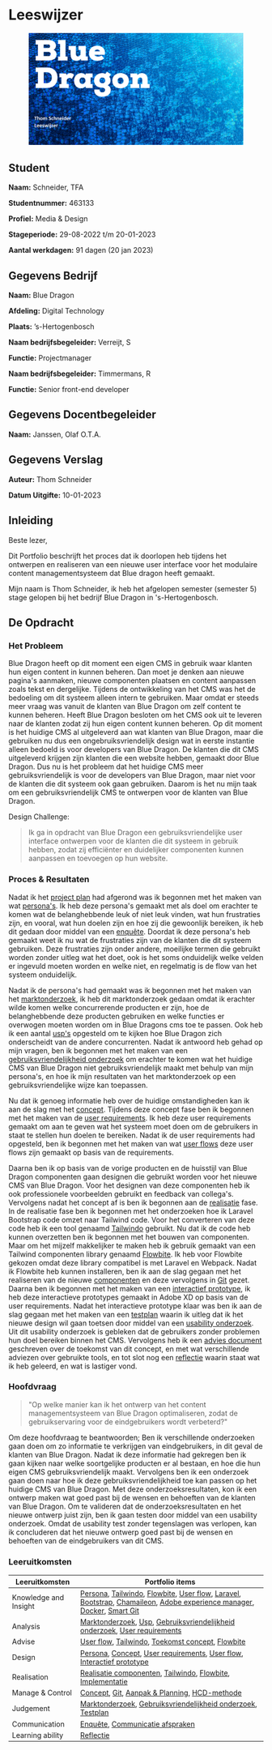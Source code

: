 # Leeswijzer

<figure><img src=".gitbook/assets/vakleeswijzer.png" alt=""><figcaption></figcaption></figure>

## **Student**

**Naam:** Schneider, TFA

**Studentnummer:** 463133

**Profiel:** Media & Design

**Stageperiode:** 29-08-2022 t/m 20-01-2023

**Aantal werkdagen:** 91 dagen (20 jan 2023)

## Gegevens Bedrijf

**Naam:** Blue Dragon

**Afdeling:** Digital Technology

**Plaats:** ’s-Hertogenbosch

**Naam bedrijfsbegeleider:** Verreijt, S

**Functie:** Projectmanager

**Naam bedrijfsbegeleider:** Timmermans, R

**Functie:** Senior front-end developer

## Gegevens Docentbegeleider

**Naam:** Janssen, Olaf O.T.A.

## Gegevens Verslag

**Auteur:** Thom Schneider

**Datum Uitgifte:** 10-01-2023

## Inleiding

Beste lezer,

Dit Portfolio beschrijft het proces dat ik doorlopen heb tijdens het ontwerpen en realiseren van een nieuwe user interface voor het modulaire content managementsysteem dat Blue dragon heeft gemaakt.

Mijn naam is Thom Schneider, ik heb het afgelopen semester (semester 5) stage gelopen bij het bedrijf Blue Dragon in 's-Hertogenbosch.

## De Opdracht

### Het Probleem

Blue Dragon heeft op dit moment een eigen CMS in gebruik waar klanten hun eigen content in kunnen beheren. Dan moet je denken aan nieuwe pagina's aanmaken, nieuwe componenten plaatsen en content aanpassen zoals tekst en dergelijke. Tijdens de ontwikkeling van het CMS was het de bedoeling om dit systeem alleen intern te gebruiken. Maar omdat er steeds meer vraag was vanuit de klanten van Blue Dragon om zelf content te kunnen beheren. Heeft Blue Dragon besloten om het CMS ook uit te leveren naar de klanten zodat zij hun eigen content kunnen beheren. Op dit moment is het huidige CMS al uitgeleverd aan wat klanten van Blue Dragon, maar die gebruiken nu dus een ongebruiksvriendelijk design wat in eerste instantie alleen bedoeld is voor developers van Blue Dragon. De klanten die dit CMS uitgeleverd krijgen zijn klanten die een website hebben, gemaakt door Blue Dragon. Dus nu is het probleem dat het huidige CMS meer gebruiksvriendelijk is voor de developers van Blue Dragon, maar niet voor de klanten die dit systeem ook gaan gebruiken. Daarom is het nu mijn taak om een gebruiksvriendelijk CMS te ontwerpen voor de klanten van Blue Dragon.

Design Challenge:

> Ik ga in opdracht van Blue Dragon een gebruiksvriendelijke user interface ontwerpen voor de klanten die dit systeem in gebruik hebben, zodat zij efficiënter en duidelijker componenten kunnen aanpassen en toevoegen op hun website.

### Proces & Resultaten

Nadat ik het [project plan](stage-project/project-plan.md) had afgerond was ik begonnen met het maken van wat [persona's](stage-project/research/personas.md). Ik heb deze persona's gemaakt met als doel om erachter te komen wat de belanghebbende leuk of niet leuk vinden, wat hun frustraties zijn, en vooral, wat hun doelen zijn en hoe zij die gewoonlijk bereiken, ik heb dit gedaan door middel van een [enquête](stage-project/research/personas.md#enquete-opstellen). Doordat ik deze persona's heb gemaakt weet ik nu wat de frustraties zijn van de klanten die dit systeem gebruiken. Deze frustraties zijn onder andere, moeilijke termen die gebruikt worden zonder uitleg wat het doet, ook is het soms onduidelijk welke velden er ingevuld moeten worden en welke niet, en regelmatig is de flow van het systeem onduidelijk.

Nadat ik de persona's had gemaakt was ik begonnen met het maken van het [marktonderzoek](stage-project/marktonderzoek.md), ik heb dit marktonderzoek gedaan omdat ik erachter wilde komen welke concurrerende producten er zijn, hoe de belanghebbende deze producten gebruiken en welke functies er overwogen moeten worden om in Blue Dragons cms toe te passen. Ook heb ik een aantal [usp's](stage-project/marktonderzoek.md#de-usps-unique-selling-points) opgesteld om te kijken hoe Blue Dragon zich onderscheidt van de andere concurrenten. Nadat ik antwoord heb gehad op mijn vragen, ben ik begonnen met het maken van een [gebruiksvriendelijkheid onderzoek](stage-project/gebruiksvriendelijkheid-onderzoek.md) om erachter te komen wat het huidige CMS van Blue Dragon niet gebruiksvriendelijk maakt met behulp van mijn persona's, en hoe ik mijn resultaten van het marktonderzoek op een gebruiksvriendelijke wijze kan toepassen.&#x20;

Nu dat ik genoeg informatie heb over de huidige omstandigheden kan ik aan de slag met het [concept](stage-project/concept.md). Tijdens deze concept fase ben ik begonnen met het maken van de [user requirements](stage-project/concept.md#user-requirements). Ik heb deze user requirements gemaakt om aan te geven wat het systeem moet doen om de gebruikers in staat te stellen hun doelen te bereiken. Nadat ik de user requirements had opgesteld, ben ik begonnen met het maken van wat [user flows](stage-project/concept.md#user-flows) deze user flows zijn gemaakt op basis van de requirements.

Daarna ben ik op basis van de vorige producten en de huisstijl van Blue Dragon componenten gaan designen die gebruikt worden voor het nieuwe CMS van Blue Dragon. Voor het designen van deze componenten heb ik ook professionele voorbeelden gebruikt en feedback van collega's. Vervolgens nadat het concept af is ben ik begonnen aan de [realisatie](stage-project/realisatie/) fase. In de realisatie fase ben ik begonnen met het onderzoeken hoe ik Laravel Bootstrap code omzet naar Tailwind code. Voor het converteren van deze code heb ik een tool genaamd [Tailwindo](stage-project/realisatie/laravel-bootstrap-to-tailwind.md) gebruikt. Nu dat ik de code heb kunnen overzetten ben ik begonnen met het bouwen van componenten. Maar om het mijzelf makkelijker te maken heb ik gebruik gemaakt van een Tailwind componenten library genaamd [Flowbite](stage-project/realisatie/flowbite.md). Ik heb voor Flowbite gekozen omdat deze library compatibel is met Laravel en Webpack. Nadat ik Flowbite heb kunnen installeren, ben ik aan de slag gegaan met het realiseren van de nieuwe [componenten](stage-project/realisatie/componenten-realiseren.md) en deze vervolgens in [Git](stage-project/realisatie/componenten-realiseren.md#git) gezet. Daarna ben ik begonnen met het maken van een [interactief prototype](stage-project/testen.md), ik heb deze interactieve prototypes gemaakt in Adobe XD op basis van de user requirements. Nadat het interactieve prototype klaar was ben ik aan de slag gegaan met het maken van een [testplan](stage-project/testen.md#testplan) waarin ik uitleg dat ik het nieuwe design wil gaan toetsen door middel van een [usability onderzoek](stage-project/testen.md#usability-onderzoek). Uit dit usability onderzoek is gebleken dat de gebruikers zonder problemen hun doel bereiken binnen het CMS. Vervolgens heb ik een [advies document](stage-project/advies-rapport.md) geschreven over de toekomst van dit concept, en met wat verschillende adviezen over gebruikte tools, en tot slot nog een [reflectie](stage-project/reflectie.md) waarin staat wat ik heb geleerd, en wat is lastiger vond.

### **Hoofdvraag**

> "Op welke manier kan ik het ontwerp van het content managementsysteem van Blue Dragon optimaliseren, zodat de gebruikservaring voor de eindgebruikers wordt verbeterd?"&#x20;

Om deze hoofdvraag te beantwoorden; Ben ik verschillende onderzoeken gaan doen om zo informatie te verkrijgen van eindgebruikers, in dit geval de klanten van Blue Dragon. Nadat ik deze informatie had gekregen ben ik gaan kijken naar welke soortgelijke producten er al bestaan, en hoe die hun eigen CMS gebruiksvriendelijk maakt. Vervolgens ben ik een onderzoek gaan doen naar hoe ik deze gebruiksvriendelijkheid toe kan passen op het huidige CMS van Blue Dragon. Met deze onderzoeksresultaten, kon ik een ontwerp maken wat goed past bij de wensen en behoeften van de klanten van Blue Dragon. Om te valideren dat de onderzoeksresultaten en het nieuwe ontwerp juist zijn, ben ik gaan testen door middel van een usability onderzoek. Omdat de usability test zonder tegenslagen was verlopen, kan ik concluderen dat het nieuwe ontwerp goed past bij de wensen en behoeften van de eindgebruikers van dit CMS.

### Leeruitkomsten

| Leeruitkomsten        | Portfolio items                                                                                                                                                                                                                                                                                                                                                                                                                                                                                                                                                                                                                                               |
| --------------------- | ------------------------------------------------------------------------------------------------------------------------------------------------------------------------------------------------------------------------------------------------------------------------------------------------------------------------------------------------------------------------------------------------------------------------------------------------------------------------------------------------------------------------------------------------------------------------------------------------------------------------------------------------------------- |
| Knowledge and Insight | [Persona](stage-project/research/personas.md), [Tailwindo](stage-project/realisatie/laravel-bootstrap-to-tailwind.md), [Flowbite](stage-project/realisatie/flowbite.md), [User flow](stage-project/concept.md#user-flows), [Laravel](stage-project/realisatie/laravel-bootstrap-to-tailwind.md), [Bootstrap](stage-project/realisatie/laravel-bootstrap-to-tailwind.md), [Chamaileon](extra-werkzaamheden/abbott-mail-templates.md), [Adobe experience manager](extra-werkzaamheden/abbott-adobe-experience-manager.md), [Docker](stage-project/realisatie/laravel-bootstrap-to-tailwind.md), [Smart Git](stage-project/realisatie/componenten-realiseren.md) |
| Analysis              | [Marktonderzoek](stage-project/marktonderzoek.md), [Usp](stage-project/marktonderzoek.md#usp), [Gebruiksvriendelijkheid onderzoek](stage-project/gebruiksvriendelijkheid-onderzoek.md), [User requirements](stage-project/concept.md#user-requirements)                                                                                                                                                                                                                                                                                                                                                                                                       |
| Advise                | [User flow](stage-project/concept.md#user-flows), [Tailwindo](stage-project/advies-rapport.md#advies-tailwindo), [Toekomst concept](stage-project/advies-rapport.md), [Flowbite](stage-project/advies-rapport.md#advies-flowbite)                                                                                                                                                                                                                                                                                                                                                                                                                             |
| Design                | [Persona](stage-project/research/personas.md), [Concept](stage-project/concept.md), [User requirements](stage-project/concept.md#user-requirements), [User flow](stage-project/concept.md#user-flows), [Interactief prototype](stage-project/testen.md)                                                                                                                                                                                                                                                                                                                                                                                                       |
| Realisation           | [Realisatie componenten](stage-project/realisatie/componenten-realiseren.md), [Tailwindo](stage-project/realisatie/laravel-bootstrap-to-tailwind.md), [Flowbite](stage-project/realisatie/flowbite.md), [Implementatie](stage-project/realisatie/laravel-bootstrap-to-tailwind.md#implementatie)                                                                                                                                                                                                                                                                                                                                                              |
| Manage & Control      | [Concept](stage-project/concept.md), [Git](stage-project/realisatie/componenten-realiseren.md#git), [Aanpak & Planning](stage-project/project-plan.md#aanpak-and-planning), [HCD-methode](stage-project/project-plan.md#hcd-methode)                                                                                                                                                                                                                                                                                                                                                                                                                          |
| Judgement             | [Marktonderzoek](stage-project/marktonderzoek.md), [Gebruiksvriendelijkheid onderzoek](stage-project/gebruiksvriendelijkheid-onderzoek.md), [Testplan](stage-project/testen.md#testplan)                                                                                                                                                                                                                                                                                                                                                                                                                                                                      |
| Communication         | [Enquête](stage-project/research/personas.md#survey), [Communicatie afspraken](stage-project/project-plan.md#\_toc90035032)                                                                                                                                                                                                                                                                                                                                                                                                                                                                                                                                   |
| Learning ability      | [Reflectie](stage-project/reflectie.md)                                                                                                                                                                                                                                                                                                                                                                                                                                                                                                                                                                                                                       |
